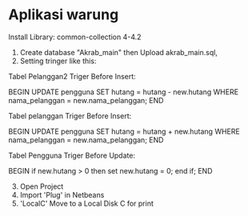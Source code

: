 # Aplikasi warung
Install
Library: 
common-collection 4-4.2

1. Create database "Akrab_main" then Upload akrab_main.sql,
2. Setting tringer like this:

Tabel Pelanggan2
Triger Before Insert:

BEGIN
UPDATE pengguna SET hutang = hutang - new.hutang
WHERE nama_pelanggan = new.nama_pelanggan;
END

Tabel pelanggan
Triger Before Insert:

BEGIN
UPDATE pengguna SET hutang = hutang + new.hutang
WHERE nama_pelanggan = new.nama_pelanggan;
END

Tabel Pengguna
Triger Before Update:

BEGIN
if new.hutang > 0 then
set new.hutang = 0;
end if;
END

3. Open Project
4. Import 'Plug' in Netbeans
5. 'LocalC' Move to a Local Disk C for print
